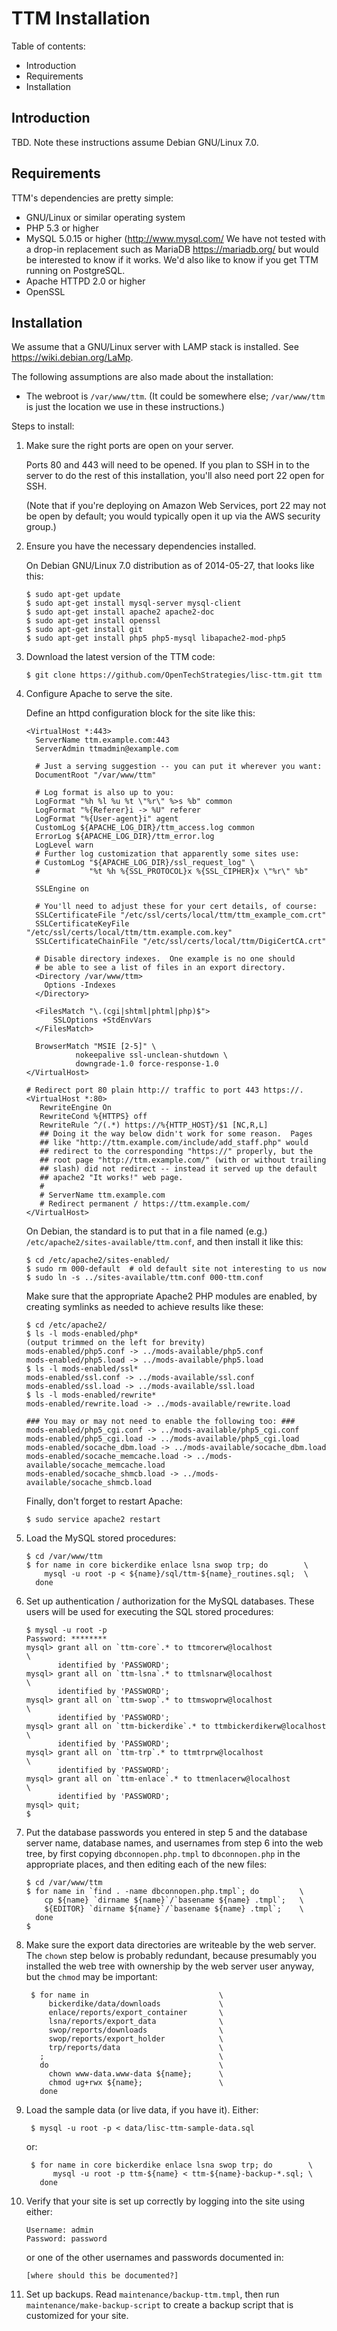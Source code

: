 TTM Installation
================

Table of contents:

 * Introduction
 * Requirements
 * Installation
 
Introduction
------------

TBD.  Note these instructions assume Debian GNU/Linux 7.0.

Requirements 
-------------

TTM's dependencies are pretty simple:

 * GNU/Linux or similar operating system
 * PHP 5.3 or higher
 * MySQL 5.0.15 or higher (<http://www.mysql.com/>
   We have not tested with a drop-in replacement such as MariaDB
   <https://mariadb.org/> but would be interested to know if it works.
   We'd also like to know if you get TTM running on PostgreSQL.
 * Apache HTTPD 2.0 or higher
 * OpenSSL

Installation
------------

We assume that a GNU/Linux server with LAMP stack is installed.
See https://wiki.debian.org/LaMp.

The following assumptions are also made about the installation:

 * The webroot is `/var/www/ttm`.
   (It could be somewhere else; `/var/www/ttm` is just the location
   we use in these instructions.)

Steps to install:

1.  Make sure the right ports are open on your server.

    Ports 80 and 443 will need to be opened.  If you plan to SSH in to
    the server to do the rest of this installation, you'll also need
    port 22 open for SSH.

    (Note that if you're deploying on Amazon Web Services, port 22 may
    not be open by default; you would typically open it up via the AWS
    security group.)

2.  Ensure you have the necessary dependencies installed.

    On Debian GNU/Linux 7.0 distribution as of 2014-05-27, that looks
    like this:

        $ sudo apt-get update
        $ sudo apt-get install mysql-server mysql-client
        $ sudo apt-get install apache2 apache2-doc
        $ sudo apt-get install openssl
        $ sudo apt-get install git
        $ sudo apt-get install php5 php5-mysql libapache2-mod-php5

3.  Download the latest version of the TTM code:
   
        $ git clone https://github.com/OpenTechStrategies/lisc-ttm.git ttm

4.  Configure Apache to serve the site.

    Define an httpd configuration block for the site like this:

        <VirtualHost *:443>
          ServerName ttm.example.com:443
          ServerAdmin ttmadmin@example.com
          
          # Just a serving suggestion -- you can put it wherever you want:
          DocumentRoot "/var/www/ttm"
          
          # Log format is also up to you:
          LogFormat "%h %l %u %t \"%r\" %>s %b" common
          LogFormat "%{Referer}i -> %U" referer
          LogFormat "%{User-agent}i" agent
          CustomLog ${APACHE_LOG_DIR}/ttm_access.log common
          ErrorLog ${APACHE_LOG_DIR}/ttm_error.log
          LogLevel warn
          # Further log customization that apparently some sites use:
          # CustomLog "${APACHE_LOG_DIR}/ssl_request_log" \
          #           "%t %h %{SSL_PROTOCOL}x %{SSL_CIPHER}x \"%r\" %b"
          
          SSLEngine on
          
          # You'll need to adjust these for your cert details, of course:
          SSLCertificateFile "/etc/ssl/certs/local/ttm/ttm_example_com.crt"
          SSLCertificateKeyFile "/etc/ssl/certs/local/ttm/ttm.example.com.key"
          SSLCertificateChainFile "/etc/ssl/certs/local/ttm/DigiCertCA.crt"
          
          # Disable directory indexes.  One example is no one should
          # be able to see a list of files in an export directory.
          <Directory /var/www/ttm>
            Options -Indexes
          </Directory>

          <FilesMatch "\.(cgi|shtml|phtml|php)$">
              SSLOptions +StdEnvVars
          </FilesMatch>
          
          BrowserMatch "MSIE [2-5]" \
                   nokeepalive ssl-unclean-shutdown \
                   downgrade-1.0 force-response-1.0
        </VirtualHost>
          
        # Redirect port 80 plain http:// traffic to port 443 https://.
        <VirtualHost *:80>
           RewriteEngine On
           RewriteCond %{HTTPS} off
           RewriteRule ^/(.*) https://%{HTTP_HOST}/$1 [NC,R,L]
           ## Doing it the way below didn't work for some reason.  Pages
           ## like "http://ttm.example.com/include/add_staff.php" would
           ## redirect to the corresponding "https://" properly, but the
           ## root page "http://ttm.example.com/" (with or without trailing
           ## slash) did not redirect -- instead it served up the default
           ## apache2 "It works!" web page.
           #
           # ServerName ttm.example.com
           # Redirect permanent / https://ttm.example.com/
        </VirtualHost>

    On Debian, the standard is to put that in a file named (e.g.)
    `/etc/apache2/sites-available/ttm.conf`, and then install it like
    this:

        $ cd /etc/apache2/sites-enabled/
        $ sudo rm 000-default  # old default site not interesting to us now
        $ sudo ln -s ../sites-available/ttm.conf 000-ttm.conf

    Make sure that the appropriate Apache2 PHP modules are enabled, by
    creating symlinks as needed to achieve results like these:

        $ cd /etc/apache2/
        $ ls -l mods-enabled/php*
        (output trimmed on the left for brevity)
        mods-enabled/php5.conf -> ../mods-available/php5.conf
        mods-enabled/php5.load -> ../mods-available/php5.load
        $ ls -l mods-enabled/ssl*
        mods-enabled/ssl.conf -> ../mods-available/ssl.conf
        mods-enabled/ssl.load -> ../mods-available/ssl.load
        $ ls -l mods-enabled/rewrite*
        mods-enabled/rewrite.load -> ../mods-available/rewrite.load

        ### You may or may not need to enable the following too: ###
        mods-enabled/php5_cgi.conf -> ../mods-available/php5_cgi.conf
        mods-enabled/php5_cgi.load -> ../mods-available/php5_cgi.load
        mods-enabled/socache_dbm.load -> ../mods-available/socache_dbm.load
        mods-enabled/socache_memcache.load -> ../mods-available/socache_memcache.load
        mods-enabled/socache_shmcb.load -> ../mods-available/socache_shmcb.load

    Finally, don't forget to restart Apache:

        $ sudo service apache2 restart

5.  Load the MySQL stored procedures:

        $ cd /var/www/ttm
        $ for name in core bickerdike enlace lsna swop trp; do        \
            mysql -u root -p < ${name}/sql/ttm-${name}_routines.sql;  \
          done

6.  Set up authentication / authorization for the MySQL databases. These users will be used for executing the SQL stored procedures:

        $ mysql -u root -p
        Password: ********
        mysql> grant all on `ttm-core`.* to ttmcorerw@localhost             \
               identified by 'PASSWORD';
        mysql> grant all on `ttm-lsna`.* to ttmlsnarw@localhost             \
               identified by 'PASSWORD';
        mysql> grant all on `ttm-swop`.* to ttmswoprw@localhost             \
               identified by 'PASSWORD';
        mysql> grant all on `ttm-bickerdike`.* to ttmbickerdikerw@localhost \
               identified by 'PASSWORD';
        mysql> grant all on `ttm-trp`.* to ttmtrprw@localhost               \
               identified by 'PASSWORD';
        mysql> grant all on `ttm-enlace`.* to ttmenlacerw@localhost         \
               identified by 'PASSWORD';
        mysql> quit;
        $ 

7.  Put the database passwords you entered in step 5 and the database server name, 
    database names, and usernames from step 6 into the web tree, by first 
    copying `dbconnopen.php.tmpl` to `dbconnopen.php` in the appropriate places, 
    and then editing each of the new files:

        $ cd /var/www/ttm
        $ for name in `find . -name dbconnopen.php.tmpl`; do         \
            cp ${name} `dirname ${name}`/`basename ${name} .tmpl`;   \
            ${EDITOR} `dirname ${name}`/`basename ${name} .tmpl`;    \  
          done
        $

8. Make sure the export data directories are writeable by the web
   server.  The `chown` step below is probably redundant, because
   presumably you installed the web tree with ownership by the web
   server user anyway, but the `chmod` may be important:

        $ for name in                             \
            bickerdike/data/downloads             \
            enlace/reports/export_container       \
            lsna/reports/export_data              \
            swop/reports/downloads                \
            swop/reports/export_holder            \
            trp/reports/data                      \
          ;                                       \
          do                                      \
            chown www-data.www-data ${name};      \
            chmod ug+rwx ${name};                 \
          done

9. Load the sample data (or live data, if you have it).  Either:

        $ mysql -u root -p < data/lisc-ttm-sample-data.sql

   or:

        $ for name in core bickerdike enlace lsna swop trp; do        \
             mysql -u root -p ttm-${name} < ttm-${name}-backup-*.sql; \
          done
 
10. Verify that your site is set up correctly by logging into the site
    using either:

        Username: admin 
        Password: password 
 
    or one of the other usernames and passwords documented in:

        [where should this be documented?]

11. Set up backups.  Read `maintenance/backup-ttm.tmpl`, then run
   `maintenance/make-backup-script` to create a backup script that is
   customized for your site.
